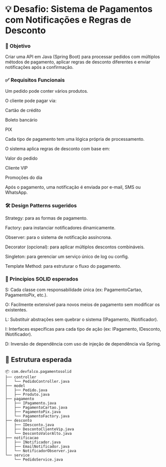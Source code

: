 # 💡 Desafio: Sistema de Pagamentos com Notificações e Regras de Desconto
### 🎯 Objetivo
Criar uma API em Java (Spring Boot) para processar pedidos com múltiplos métodos de pagamento, aplicar regras de desconto diferentes e enviar notificações após a confirmação.

### ✅ Requisitos Funcionais
Um pedido pode conter vários produtos.

O cliente pode pagar via:

Cartão de crédito

Boleto bancário

PIX

Cada tipo de pagamento tem uma lógica própria de processamento.

O sistema aplica regras de desconto com base em:

Valor do pedido

Cliente VIP

Promoções do dia

Após o pagamento, uma notificação é enviada por e-mail, SMS ou WhatsApp.

### 🛠️ Design Patterns sugeridos
Strategy: para as formas de pagamento.

Factory: para instanciar notificadores dinamicamente.

Observer: para o sistema de notificação assíncrona.

Decorator (opcional): para aplicar múltiplos descontos combináveis.

Singleton: para gerenciar um serviço único de log ou config.

Template Method: para estruturar o fluxo do pagamento.

### 🧱 Princípios SOLID esperados
S: Cada classe com responsabilidade única (ex: PagamentoCartao, PagamentoPix, etc.).

O: Facilmente extensível para novos meios de pagamento sem modificar os existentes.

L: Substituir abstrações sem quebrar o sistema (IPagamento, INotificador).

I: Interfaces específicas para cada tipo de ação (ex: IPagamento, IDesconto, INotificador).

D: Inversão de dependência com uso de injeção de dependência via Spring.

## 📂 Estrutura esperada

    📦 com.devfalco.pagamentosolid
    ├── controller
    │   └── PedidoController.java
    ├── model
    │   ├── Pedido.java
    │   ├── Produto.java
    ├── pagamento
    │   ├── IPagamento.java
    │   ├── PagamentoCartao.java
    │   ├── PagamentoPix.java
    │   └── PagamentoFactory.java
    ├── desconto
    │   ├── IDesconto.java
    │   ├── DescontoClienteVip.java
    │   └── DescontoValorAlto.java
    ├── notificacao
    │   ├── INotificador.java
    │   ├── EmailNotificador.java
    │   └── NotificadorObserver.java
    └── service
        └── PedidoService.java
